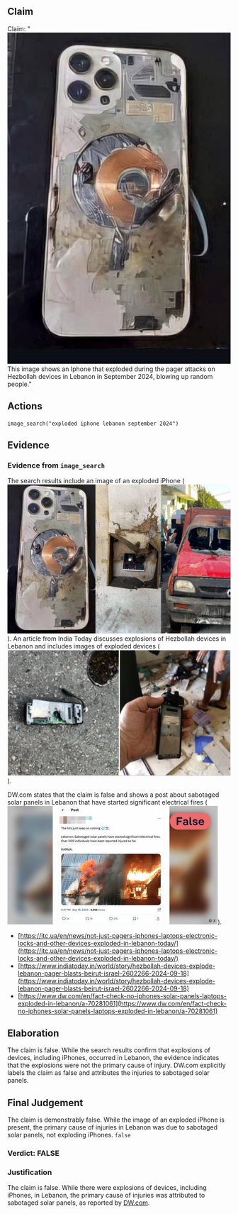 ## Claim
Claim: "![image 31](media/56.jpg) This image shows an Iphone that exploded during the pager attacks on Hezbollah devices in Lebanon in September 2024, blowing up random people."

## Actions
```
image_search("exploded iphone lebanon september 2024")
```

## Evidence
### Evidence from `image_search`
The search results include an image of an exploded iPhone (![image 9600](media/2025-08-30_01-00-1756515619-073652.jpg)). An article from India Today discusses explosions of Hezbollah devices in Lebanon and includes images of exploded devices (![image 9601](media/2025-08-30_01-00-1756515619-202100.jpg)).

DW.com states that the claim is false and shows a post about sabotaged solar panels in Lebanon that have started significant electrical fires (![image 9602](media/2025-08-30_01-00-1756515619-419049.jpg)).
*   [https://itc.ua/en/news/not-just-pagers-iphones-laptops-electronic-locks-and-other-devices-exploded-in-lebanon-today/](https://itc.ua/en/news/not-just-pagers-iphones-laptops-electronic-locks-and-other-devices-exploded-in-lebanon-today/)
*   [https://www.indiatoday.in/world/story/hezbollah-devices-explode-lebanon-pager-blasts-beirut-israel-2602266-2024-09-18](https://www.indiatoday.in/world/story/hezbollah-devices-explode-lebanon-pager-blasts-beirut-israel-2602266-2024-09-18)
*   [https://www.dw.com/en/fact-check-no-iphones-solar-panels-laptops-exploded-in-lebanon/a-70281061](https://www.dw.com/en/fact-check-no-iphones-solar-panels-laptops-exploded-in-lebanon/a-70281061)


## Elaboration
The claim is false. While the search results confirm that explosions of devices, including iPhones, occurred in Lebanon, the evidence indicates that the explosions were not the primary cause of injury. DW.com explicitly labels the claim as false and attributes the injuries to sabotaged solar panels.


## Final Judgement
The claim is demonstrably false. While the image of an exploded iPhone is present, the primary cause of injuries in Lebanon was due to sabotaged solar panels, not exploding iPhones. `false`

### Verdict: FALSE

### Justification
The claim is false. While there were explosions of devices, including iPhones, in Lebanon, the primary cause of injuries was attributed to sabotaged solar panels, as reported by [DW.com](https://www.dw.com/en/fact-check-no-iphones-solar-panels-laptops-exploded-in-lebanon/a-70281061).
